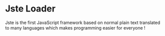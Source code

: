 # Jste Loader

Jste is the first JavaScript framework based on normal plain text translated to many languages which makes programming easier for everyone !
